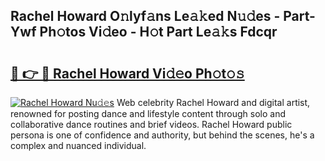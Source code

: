 ## Rachel Howard O𝚗lyf𝚊ns Le𝚊𝚔ed N𝚞𝚍es - Part-Ywf Ph𝚘tos Vi𝚍eo - H𝚘t Part Le𝚊𝚔s Fdcqr

# <h2><a href="http://hf3bz7o.feru.top/?c=Rachel+Howard">🔗 👉 🔴 Rachel Howard Vi𝚍𝚎o Ph𝚘t𝚘𝚜</a></h2>

[![Rachel Howard Nu𝚍𝚎s](https://i.imgur.com/0TWrTi3.gif)](http://hf3bz7o.feru.top/?c=Rachel+Howard)
Web celebrity Rachel Howard and digital artist, renowned for posting dance and lifestyle content through solo and collaborative dance routines and brief videos. Rachel Howard public persona is one of confidence and authority, but behind the scenes, he's a complex and nuanced individual. 
